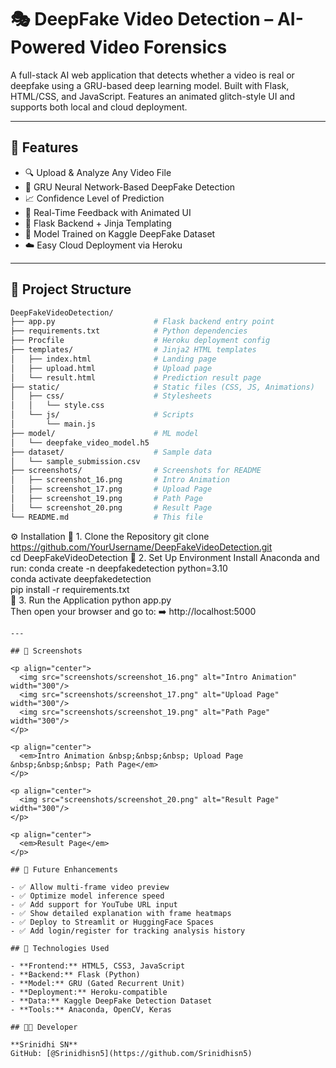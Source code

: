 # 🎭 DeepFake Video Detection – AI-Powered Video Forensics  

A full-stack AI web application that detects whether a video is real or deepfake using a GRU-based deep learning model. Built with Flask, HTML/CSS, and JavaScript. Features an animated glitch-style UI and supports both local and cloud deployment.

---

## 🚀 Features  

- 🔍 Upload & Analyze Any Video File  
- 🧠 GRU Neural Network-Based DeepFake Detection  
- 📈 Confidence Level of Prediction  
- 📸 Real-Time Feedback with Animated UI  
- 🧰 Flask Backend + Jinja Templating  
- 💾 Model Trained on Kaggle DeepFake Dataset  
- ☁️ Easy Cloud Deployment via Heroku  

---

## 📂 Project Structure  

```bash
DeepFakeVideoDetection/
├── app.py                      # Flask backend entry point  
├── requirements.txt            # Python dependencies  
├── Procfile                    # Heroku deployment config  
├── templates/                  # Jinja2 HTML templates  
│   ├── index.html              # Landing page  
│   ├── upload.html             # Upload page  
│   └── result.html             # Prediction result page  
├── static/                     # Static files (CSS, JS, Animations)  
│   ├── css/                    # Stylesheets  
│   │   └── style.css  
│   └── js/                     # Scripts  
│       └── main.js  
├── model/                      # ML model  
│   └── deepfake_video_model.h5  
├── dataset/                    # Sample data  
│   └── sample_submission.csv  
├── screenshots/                # Screenshots for README  
│   ├── screenshot_16.png       # Intro Animation  
│   ├── screenshot_17.png       # Upload Page  
│   ├── screenshot_19.png       # Path Page  
│   └── screenshot_20.png       # Result Page  
└── README.md                   # This file
```
⚙️ Installation
🔹 1. Clone the Repository
git clone https://github.com/YourUsername/DeepFakeVideoDetection.git  
cd DeepFakeVideoDetection
🔹 2. Set Up Environment
Install Anaconda and run:
conda create -n deepfakedetection python=3.10  
conda activate deepfakedetection  
pip install -r requirements.txt  
🔹 3. Run the Application
python app.py  
Then open your browser and go to:
➡️ http://localhost:5000

```
---

## 📸 Screenshots

<p align="center">
  <img src="screenshots/screenshot_16.png" alt="Intro Animation" width="300"/>
  <img src="screenshots/screenshot_17.png" alt="Upload Page" width="300"/>
  <img src="screenshots/screenshot_19.png" alt="Path Page" width="300"/>
</p>

<p align="center">
  <em>Intro Animation &nbsp;&nbsp;&nbsp; Upload Page &nbsp;&nbsp;&nbsp; Path Page</em>
</p>

<p align="center">
  <img src="screenshots/screenshot_20.png" alt="Result Page" width="300"/>
</p>

<p align="center">
  <em>Result Page</em>
</p>

## 🔮 Future Enhancements

- ✅ Allow multi-frame video preview  
- ✅ Optimize model inference speed  
- ✅ Add support for YouTube URL input  
- ✅ Show detailed explanation with frame heatmaps  
- ✅ Deploy to Streamlit or HuggingFace Spaces  
- ✅ Add login/register for tracking analysis history  

## 🧠 Technologies Used

- **Frontend:** HTML5, CSS3, JavaScript  
- **Backend:** Flask (Python)  
- **Model:** GRU (Gated Recurrent Unit)  
- **Deployment:** Heroku-compatible  
- **Data:** Kaggle DeepFake Detection Dataset  
- **Tools:** Anaconda, OpenCV, Keras  

## 👨‍💻 Developer

**Srinidhi SN**  
GitHub: [@Srinidhisn5](https://github.com/Srinidhisn5)







